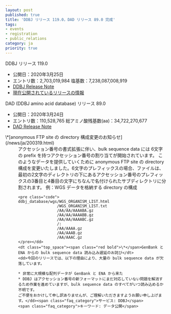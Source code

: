 ```yaml
---
layout: post
published: true
title: 'DDBJ リリース 119.0，DAD リリース 89.0 完成'
tags:
- events
- registration
- public_relations
category: ja
priority: true
---
```

<span class="bold">DDBJ リリース 119.0</span>

* <span class="bold">公開日：</span>2020年3月25日
* <span class="bold">エントリ数：</span>2,703,019,984 <span class="bold">塩基数：</span>7,238,087,008,919
* [DDBJ Release Note](ftp://ftp.ddbj.nig.ac.jp/ddbj_database/release_note_archive/ddbj/ddbjrel.119.txt)
* [現在公開されているリリースの情報](/stats/relinfo.html)

<span class="bold">DAD (DDBJ amino acid database)  リリース 89.0</span>

* <span class="bold">公開日：</span>2020年3月24日
* <span class="bold">エントリ数：</span>110,528,765 <span class="bold">総アミノ酸残基数(aa)：</span>34,722,270,677
* [DAD Release Note](ftp://ftp.ddbj.nig.ac.jp/ddbj_database/release_note_archive/dad/dadrel.89.txt)

<dl>
    <dt class="top_space"><span class="red bold">\*</span>[anonymous FTP site の directory 構成変更のお知らせ](/news/ja/200319.html)</dt>
    <dd>アクセッション番号の書式拡張に伴い、bulk sequence data には 6文字の prefix を持つアクセッション番号の割り当てが開始されています。
    このようなデータを提供していくために anonymous FTP site の directory 構成を変更いたしました。6文字のプレフィックスの場合、ファイルは、最初の2文字のディレクトリの下にあるアクセッション番号のプレフィックスの3番目と4番目の文字にちなんで名付けられたサブディレクトリに分割されます。  
    例：WGS データを格納する directory の構成


    <pre class="code">
    ddbj_database/wgs/WGS_ORGANISM_LIST.html
                     /WGS_ORGANISM_LIST.txt
                     /AA/AA/AAAABA.gz
                     /AA/AA/AAAABB.gz
                     /AA/AA/AAAABC.gz
                     /:
                     /AA/AAAA.gz
                     /AA/AAAB.gz
                     /AA/AAAC.gz 
    </pre></dd>
    <dt class="top_space"><span class="red bold">\*</span>GenBank と ENA からの bulk sequence data 読み込み遅延のお詫び</dt>
    <dd>今回のリリースでは、以下の理由により、大量の bulk sequence data が欠落しています。

    * 非常に大規模な配列データが GenBank と ENA から来た
    * DDBJ はアクセッション番号の新フォーマットにまだ対応していない問題を解消するため作業を進めていますが、bulk sequence data のすべてがいつ読み込めるか不明です。  
    ご不便をおかけして申し訳ありませんが、ご理解いただきますようお願い申し上げます。</dd><span class="faq_category">サービス: DDBJ</span>
    <span class="faq_category">キーワード: データ公開</span>
</dl>
